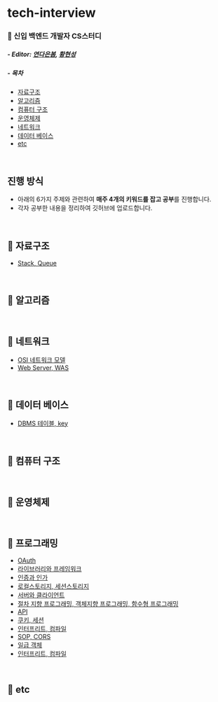 # tech-interview

### 📖 신입 백엔드 개발자 CS스터디

##### - Editor: [연다은봄](https://github.com/robinyeon), [황현성](https://github.com/iHateAI)

##### - 목차
- [자료구조](#-자료구조)
- [알고리즘](#-알고리즘)
- [컴퓨터 구조](#-컴퓨터-구조)
- [운영체제](#-운영체제)
- [네트워크](#-네트워크)
- [데이터 베이스](#-데이터-베이스)
- [etc](#-etc)

<br/>

## 진행 방식
- 아래의 6가지 주제와 관련하여 **매주 4개의 키워드를 잡고 공부**를 진행합니다.
- 각자 공부한 내용을 정리하여 깃허브에 업로드합니다.

<br/>

## 📌 자료구조
- [Stack, Queue](https://github.com/robinyeon/tech-cs-study/blob/main/%EC%9E%90%EB%A3%8C%EA%B5%AC%EC%A1%B0/Stack%20Queue.md)
<br/>

## 📌 알고리즘

<br/>

## 📌 네트워크
- [OSI 네트워크 모델](#)
- [Web Server, WAS](https://github.com/robinyeon/tech-cs-study/blob/main/%EB%84%A4%ED%8A%B8%EC%9B%8C%ED%81%AC/Web%20Server%2C%20WAS.md)

<br/>

## 📌 데이터 베이스
- [DBMS 테이블, key](https://github.com/robinyeon/tech-cs-study/blob/main/CS%20%EA%B0%9C%EB%85%90/DB%20%ED%85%8C%EC%9D%B4%EB%B8%94%20%EA%B4%80%EB%A0%A8%20%EC%9A%A9%EC%96%B4.md)

<br/>

## 📌 컴퓨터 구조

<br/>

## 📌 운영체제 

<br/>

## 📌 프로그래밍
- [OAuth](https://github.com/robinyeon/tech-cs-study/blob/main/CS%20%EA%B0%9C%EB%85%90/OAuth.md)
- [라이브러리와 프레임워크](https://github.com/robinyeon/tech-cs-study/blob/main/CS%20%EA%B0%9C%EB%85%90/%EB%9D%BC%EC%9D%B4%EB%B8%8C%EB%9F%AC%EB%A6%AC%EC%99%80%20%ED%94%84%EB%A0%88%EC%9E%84%EC%9B%8C%ED%81%AC.md)
- [인증과 인가](https://github.com/robinyeon/tech-cs-study/blob/main/CS%20%EA%B0%9C%EB%85%90/%EC%9D%B8%EC%A6%9D%EA%B3%BC%20%EC%9D%B8%EA%B0%80.md)
- [로컬스토리지, 세션스토리지](https://github.com/robinyeon/tech-cs-study/blob/main/CS%20%EA%B0%9C%EB%85%90/%EB%A1%9C%EC%BB%AC%20%EC%8A%A4%ED%86%A0%EB%A6%AC%EC%A7%80%20vs%20%EC%84%B8%EC%85%98%20%EC%8A%A4%ED%86%A0%EB%A6%AC%EC%A7%80.md)
- [서버와 클라이언트](https://github.com/robinyeon/tech-interview/blob/main/CS%20%EA%B0%9C%EB%85%90/%EC%84%9C%EB%B2%84%EC%99%80%20%ED%81%B4%EB%9D%BC%EC%9D%B4%EC%96%B8%ED%8A%B8.md)
- [절차 지향 프로그래밍, 객체지향 프로그래밍, 함수형 프로그래밍](https://github.com/robinyeon/tech-interview/blob/main/CS%20%EA%B0%9C%EB%85%90/%EC%A0%88%EC%B0%A8%EC%A7%80%ED%96%A5%20%ED%94%84%EB%A1%9C%EA%B7%B8%EB%9E%98%EB%B0%8D%2C%20%EA%B0%9D%EC%B2%B4%EC%A7%80%ED%96%A5%20%ED%94%84%EB%A1%9C%EA%B7%B8%EB%9E%98%EB%B0%8D%2C%20%ED%95%A8%EC%88%98%ED%98%95%20%ED%94%84%EB%A1%9C%EA%B7%B8%EB%9E%98%EB%B0%8D.md)
- [API](https://github.com/robinyeon/tech-interview/blob/main/CS%20%EA%B0%9C%EB%85%90/API.md)
- [쿠키, 세션](https://github.com/robinyeon/tech-interview/blob/main/CS%20%EA%B0%9C%EB%85%90/%EC%BF%A0%ED%82%A4%2C%20%EC%84%B8%EC%85%98.md)
- [인터프리트, 컴파일](https://github.com/robinyeon/tech-interview/blob/main/CS%20%EA%B0%9C%EB%85%90/%EC%9D%B8%ED%84%B0%ED%94%84%EB%A6%AC%ED%8A%B8%2C%20%EC%BB%B4%ED%8C%8C%EC%9D%BC.md)
- [SOP, CORS](https://github.com/robinyeon/tech-interview/blob/main/CS%20%EA%B0%9C%EB%85%90/SOP%2C%20CORS.md)
- [일급 객체](https://github.com/robinyeon/tech-interview/blob/main/CS%20%EA%B0%9C%EB%85%90/%EC%9D%BC%EA%B8%89%20%EA%B0%9D%EC%B2%B4.md)
- [인터프리트, 컴파일](https://github.com/robinyeon/tech-interview/blob/main/CS%20%EA%B0%9C%EB%85%90/%EC%9D%B8%ED%84%B0%ED%94%84%EB%A6%AC%ED%8A%B8%2C%20%EC%BB%B4%ED%8C%8C%EC%9D%BC.md)

<br/>

## 📌 etc





